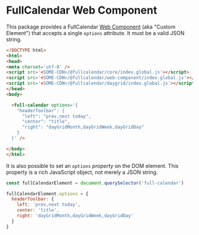 
# FullCalendar Web Component

This package provides a FullCalendar [Web Component](https://developer.mozilla.org/en-US/docs/Web/Web_Components/Using_custom_elements) (aka "Custom Element") that accepts a single
`options` attribute. It must be a valid JSON string.

```html
<!DOCTYPE html>
<html>
<head>
<meta charset='utf-8' />
<script src='<SOME-CDN>/@fullcalendar/core/index.global.js'></script>
<script src='<SOME-CDN>/@fullcalendar/web-component/index.global.js'></script>
<script src='<SOME-CDN>/@fullcalendar/daygrid/index.global.js'></script>
</head>
<body>

  <full-calendar options='{
    "headerToolbar": {
      "left": "prev,next today",
      "center": "title",
      "right": "dayGridMonth,dayGridWeek,dayGridDay"
    }
  }' />

</body>
</html>
```

It is also possible to set an `options` *property* on the DOM element. This property is a rich
JavaScript object, not merely a JSON string.

```js
const fullCalendarElement = document.querySelector('full-calendar')

fullCalendarElement.options = {
  headerToolbar: {
    left: 'prev,next today',
    center: 'title',
    right: 'dayGridMonth,dayGridWeek,dayGridDay'
  }
}
```
